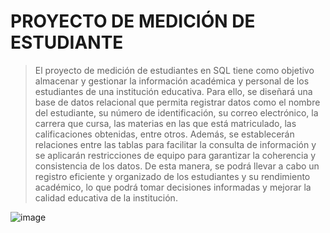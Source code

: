 # PROYECTO DE MEDICIÓN DE ESTUDIANTE

>El proyecto de medición de estudiantes en SQL tiene como objetivo almacenar y gestionar la información académica y personal de los estudiantes de una institución educativa. Para ello, se diseñará una base de datos relacional que permita registrar datos como el nombre del estudiante, su número de identificación, su correo electrónico, la carrera que cursa, las materias en las que está matriculado, las calificaciones obtenidas, entre otros. Además, se establecerán relaciones entre las tablas para facilitar la consulta de información y se aplicarán restricciones de equipo para garantizar la coherencia y consistencia de los datos. De esta manera, se podrá llevar a cabo un registro eficiente y organizado de los estudiantes y su rendimiento académico, lo que podrá tomar decisiones informadas y mejorar la calidad educativa de la institución.

![image](https://user-images.githubusercontent.com/72534486/223315608-2e44ba67-ae22-4d9f-ab68-4e796dc0253f.png)
 
